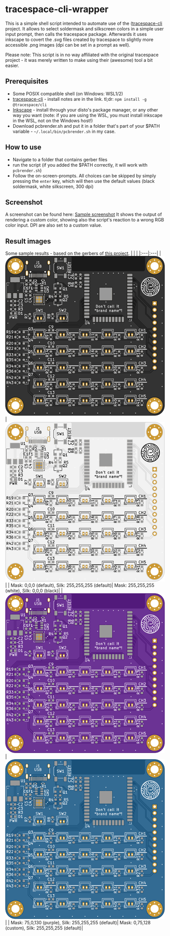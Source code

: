  # tracespace-cli-wrapper

 This is a simple shell script intended to automate use of the ([tracespace-cli](https://github.com/tracespace/tracespace/tree/main/packages/cli) project. It allows to select soldermask and silkscreen colors in a simple user input prompt, then calls the tracespace package. Afterwards it uses inkscape to covert the .svg files created by tracespace to slightly more accessible .png images (dpi can be set in a prompt as well).

 Please note: This script is in no way affiliated with the original tracespace project - it was merely written to make using their (awesome) tool a bit easier.

 ## Prerequisites
 * Some POSIX compatible shell (on Windows: WSL1/2)
 * [tracespace-cli](https://github.com/tracespace/tracespace/tree/main/packages/cli) - install notes are in the link. tl;dr: `npm install -g @tracespace/cli`
 * [Inkscape](https://inkscape.org/de/) - install through your disto's package manager, or any other way you want (note: if you are using the WSL, you must install inkscape in the WSL, not on the Windows host!)
 * Download pcbrender.sh and put it in a folder that's part of your $PATH variable - `~/.local/bin/pcbrender.sh` in my case.

 ## How to use
 * Navigate to a folder that contains gerber files
 * run the script (if you added the $PATH correctly, it will work with `pcbrender.sh`)
 * Follow the on-screen-prompts. All choices can be skipped by simply pressing the `enter` key, which will then use the default values (black soldermask, white silkscreen, 300 dpi)

 ## Screenshot
A screenshot can be found here: [Sample screenshot](img/pcbrender_customcolor.png)
It shows the output of rendering a custom color, showing also the script's reaction to a wrong RGB color input. DPI are also set to a custom value.


 ## Result images
 Some sample results - based on the gerbers of [this project](https://github.com/ebastler/brickcontroller).
 | | | 
 |:---|:---| 
 | ![Screenshot](img/brickcontroller-black.png) | ![Screenshot](img/brickcontroller-white.png) |
 | Mask: 0,0,0 (default), Silk: 255,255,255 (default)| Mask: 255,255,255 (white), Silk: 0,0,0 (black)| 
 | ![Screenshot](img/brickcontroller-purple.png) | ![Screenshot](img/brickcontroller-custom.png) | 
 | Mask: 75,0,130 (purple), Silk: 255,255,255 (default)| Mask: 0,75,128 (custom), Silk: 255,255,255 (default)| 